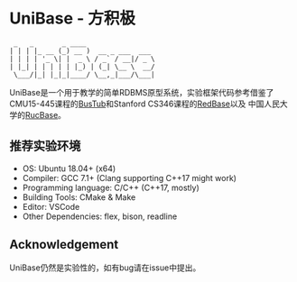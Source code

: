 # UniBase - 方积极

```
 _   _       _ ____                 
| | | |_ __ (_) __ )  __ _ ___  ___ 
| | | | '_ \| |  _ \ / _` / __|/ _ \
| |_| | | | | | |_) | (_| \__ \  __/
 \___/|_| |_|_|____/ \__,_|___/\___|
```

UniBase是一个用于教学的简单RDBMS原型系统，实验框架代码参考借鉴了CMU15-445课程的[BusTub](https://github.com/cmu-db/bustub)和Stanford CS346课程的[RedBase](https://web.stanford.edu/class/cs346/2015/redbase.html)以及
中国人民大学的[RucBase](https://github.com/ruc-deke/rucbase-lab)。

## 推荐实验环境

 - OS: Ubuntu 18.04+ (x64)
 - Compiler: GCC 7.1+ (Clang supporting C++17 might work)
 - Programming language: C/C++ (C++17, mostly)
 - Building Tools: CMake & Make
 - Editor: VSCode
 - Other Dependencies: flex, bison, readline

## Acknowledgement

UniBase仍然是实验性的，如有bug请在issue中提出。
